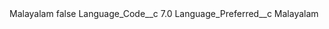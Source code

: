<?xml version="1.0" encoding="UTF-8"?>
<CustomMetadata xmlns="http://soap.sforce.com/2006/04/metadata" xmlns:xsi="http://www.w3.org/2001/XMLSchema-instance" xmlns:xsd="http://www.w3.org/2001/XMLSchema">
    <label>Malayalam</label>
    <protected>false</protected>
    <values>
        <field>Language_Code__c</field>
        <value xsi:type="xsd:double">7.0</value>
    </values>
    <values>
        <field>Language_Preferred__c</field>
        <value xsi:type="xsd:string">Malayalam</value>
    </values>
</CustomMetadata>

